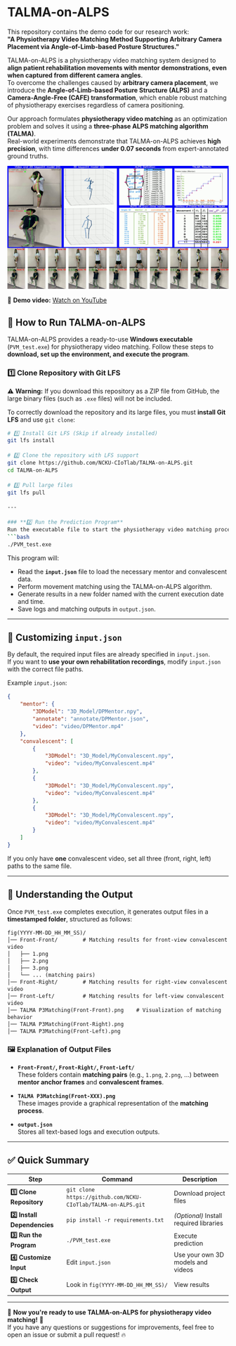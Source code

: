 # TALMA-on-ALPS

This repository contains the demo code for our research work:  
**"A Physiotherapy Video Matching Method Supporting Arbitrary Camera Placement via Angle-of-Limb-based Posture Structures."**  

TALMA-on-ALPS is a physiotherapy video matching system designed to **align patient rehabilitation movements with mentor demonstrations, even when captured from different camera angles**.  
To overcome the challenges caused by **arbitrary camera placement**, we introduce the **Angle-of-Limb-based Posture Structure (ALPS)** and a **Camera-Angle-Free (CAFE) transformation**, which enable robust matching of physiotherapy exercises regardless of camera positioning.  

Our approach formulates **physiotherapy video matching** as an optimization problem and solves it using a **three-phase ALPS matching algorithm (TALMA)**.  
Real-world experiments demonstrate that TALMA-on-ALPS achieves **high precision**, with time differences **under 0.07 seconds** from expert-annotated ground truths.

![TALMA-on-ALPS Demo](https://github.com/NCKU-CIoTlab/TALMA-on-ALPS/blob/main/images/demo_picture.jpg?raw=true)

🔗 **Demo video:** [Watch on YouTube](https://www.youtube.com/watch?v=vU7GImAmCSI)

## 🚀 How to Run TALMA-on-ALPS

TALMA-on-ALPS provides a ready-to-use **Windows executable** (`PVM_test.exe`) for physiotherapy video matching. Follow these steps to **download, set up the environment, and execute the program**.

### 1️⃣ **Clone Repository with Git LFS**
⚠️ **Warning:** If you download this repository as a ZIP file from GitHub, the large binary files (such as `.exe` files) will not be included.

To correctly download the repository and its large files, you must **install Git LFS** and use `git clone`:
```bash
# 1️⃣ Install Git LFS (Skip if already installed)
git lfs install

# 2️⃣ Clone the repository with LFS support
git clone https://github.com/NCKU-CIoTlab/TALMA-on-ALPS.git
cd TALMA-on-ALPS

# 3️⃣ Pull large files
git lfs pull

---

### **2️⃣ Run the Prediction Program**
Run the executable file to start the physiotherapy video matching process:
```bash
./PVM_test.exe
```
This program will:
- Read the **`input.json`** file to load the necessary mentor and convalescent data.
- Perform movement matching using the TALMA-on-ALPS algorithm.
- Generate results in a new folder named with the current execution date and time.
- Save logs and matching outputs in `output.json`.

---

## 📌 Customizing `input.json`
By default, the required input files are already specified in `input.json`.  
If you want to **use your own rehabilitation recordings**, modify `input.json` with the correct file paths.

Example `input.json`:
```json
{
    "mentor": {
        "3DModel": "3D_Model/DPMentor.npy",
        "annotate": "annotate/DPMentor.json",
        "video": "video/DPMentor.mp4"
    },
    "convalescent": [
        {
            "3DModel": "3D_Model/MyConvalescent.npy",
            "video": "video/MyConvalescent.mp4"
        },
        {
            "3DModel": "3D_Model/MyConvalescent.npy",
            "video": "video/MyConvalescent.mp4"
        },
        {
            "3DModel": "3D_Model/MyConvalescent.npy",
            "video": "video/MyConvalescent.mp4"
        }
    ]
}
```
If you only have **one** convalescent video, set all three (front, right, left) paths to the same file.

---

## 📂 Understanding the Output
Once `PVM_test.exe` completes execution, it generates output files in a **timestamped folder**, structured as follows:

```
fig(YYYY-MM-DD_HH_MM_SS)/
│── Front-Front/        # Matching results for front-view convalescent video
│   ├── 1.png
│   ├── 2.png
│   ├── 3.png
│   └── ... (matching pairs)
│── Front-Right/        # Matching results for right-view convalescent video
│── Front-Left/         # Matching results for left-view convalescent video
│── TALMA P3Matching(Front-Front).png    # Visualization of matching behavior
│── TALMA P3Matching(Front-Right).png
│── TALMA P3Matching(Front-Left).png
```

### **🖼️ Explanation of Output Files**
- **`Front-Front/`, `Front-Right/`, `Front-Left/`**  
  These folders contain **matching pairs** (e.g., `1.png`, `2.png`, ...) between **mentor anchor frames** and **convalescent frames**.

- **`TALMA P3Matching(Front-XXX).png`**  
  These images provide a graphical representation of the **matching process**.

- **`output.json`**  
  Stores all text-based logs and execution outputs.

---

## ✅ Quick Summary
| **Step** | **Command** | **Description** |
|----------|------------|----------------|
| **1️⃣ Clone Repository** | `git clone https://github.com/NCKU-CIoTlab/TALMA-on-ALPS.git` | Download project files |
| **2️⃣ Install Dependencies** | `pip install -r requirements.txt` | *(Optional)* Install required libraries |
| **3️⃣ Run the Program** | `./PVM_test.exe` | Execute prediction |
| **4️⃣ Customize Input** | Edit `input.json` | Use your own 3D models and videos |
| **5️⃣ Check Output** | Look in `fig(YYYY-MM-DD_HH_MM_SS)/` | View results |

---

🚀 **Now you're ready to use TALMA-on-ALPS for physiotherapy video matching!** 🎉  
If you have any questions or suggestions for improvements, feel free to open an issue or submit a pull request! 🔥

